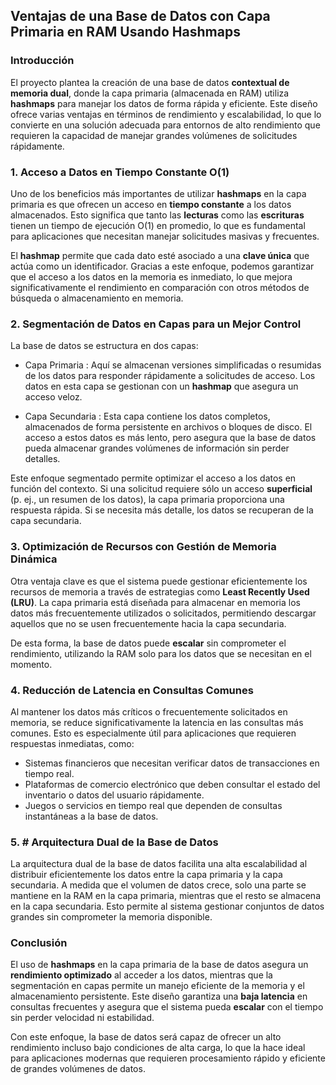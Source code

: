 

## Ventajas de una Base de Datos con Capa Primaria en RAM Usando Hashmaps

### Introducción

El proyecto plantea la creación de una base de datos **contextual de memoria dual**, donde la capa primaria (almacenada en RAM) utiliza **hashmaps** para manejar los datos de forma rápida y eficiente. Este diseño ofrece varias ventajas en términos de rendimiento y escalabilidad, lo que lo convierte en una solución adecuada para entornos de alto rendimiento que requieren la capacidad de manejar grandes volúmenes de solicitudes rápidamente.

### 1. **Acceso a Datos en Tiempo Constante O(1)**

Uno de los beneficios más importantes de utilizar **hashmaps** en la capa primaria es que ofrecen un acceso en **tiempo constante** a los datos almacenados. Esto significa que tanto las **lecturas** como las **escrituras** tienen un tiempo de ejecución O(1) en promedio, lo que es fundamental para aplicaciones que necesitan manejar solicitudes masivas y frecuentes.

El **hashmap** permite que cada dato esté asociado a una **clave única** que actúa como un identificador. Gracias a este enfoque, podemos garantizar que el acceso a los datos en la memoria es inmediato, lo que mejora significativamente el rendimiento en comparación con otros métodos de búsqueda o almacenamiento en memoria.

### 2. **Segmentación de Datos en Capas para un Mejor Control**

La base de datos se estructura en dos capas:

- Capa Primaria : Aquí se almacenan versiones simplificadas o resumidas de los datos para responder rápidamente a solicitudes de acceso. Los datos en esta capa se gestionan con un **hashmap** que asegura un acceso veloz.
  
- Capa Secundaria : Esta capa contiene los datos completos, almacenados de forma persistente en archivos o bloques de disco. El acceso a estos datos es más lento, pero asegura que la base de datos pueda almacenar grandes volúmenes de información sin perder detalles.

Este enfoque segmentado permite optimizar el acceso a los datos en función del contexto. Si una solicitud requiere sólo un acceso **superficial** (p. ej., un resumen de los datos), la capa primaria proporciona una respuesta rápida. Si se necesita más detalle, los datos se recuperan de la capa secundaria.

### 3. **Optimización de Recursos con Gestión de Memoria Dinámica**

Otra ventaja clave es que el sistema puede gestionar eficientemente los recursos de memoria a través de estrategias como **Least Recently Used (LRU)**. La capa primaria está diseñada para almacenar en memoria los datos más frecuentemente utilizados o solicitados, permitiendo descargar aquellos que no se usen frecuentemente hacia la capa secundaria. 

De esta forma, la base de datos puede **escalar** sin comprometer el rendimiento, utilizando la RAM solo para los datos que se necesitan en el momento.

### 4. **Reducción de Latencia en Consultas Comunes**

Al mantener los datos más críticos o frecuentemente solicitados en memoria, se reduce significativamente la latencia en las consultas más comunes. Esto es especialmente útil para aplicaciones que requieren respuestas inmediatas, como:

- Sistemas financieros que necesitan verificar datos de transacciones en tiempo real.
- Plataformas de comercio electrónico que deben consultar el estado del inventario o datos del usuario rápidamente.
- Juegos o servicios en tiempo real que dependen de consultas instantáneas a la base de datos.

### 5. # Arquitectura Dual de la Base de Datos

La arquitectura dual de la base de datos facilita una alta escalabilidad al distribuir eficientemente los datos entre la capa primaria y la capa secundaria. A medida que el volumen de datos crece, solo una parte se mantiene en la RAM en la capa primaria, mientras que el resto se almacena en la capa secundaria. Esto permite al sistema gestionar conjuntos de datos grandes sin comprometer la memoria disponible.

### Conclusión

El uso de **hashmaps** en la capa primaria de la base de datos asegura un **rendimiento optimizado** al acceder a los datos, mientras que la segmentación en capas permite un manejo eficiente de la memoria y el almacenamiento persistente. Este diseño garantiza una **baja latencia** en consultas frecuentes y asegura que el sistema pueda **escalar** con el tiempo sin perder velocidad ni estabilidad.

Con este enfoque, la base de datos será capaz de ofrecer un alto rendimiento incluso bajo condiciones de alta carga, lo que la hace ideal para aplicaciones modernas que requieren procesamiento rápido y eficiente de grandes volúmenes de datos.
